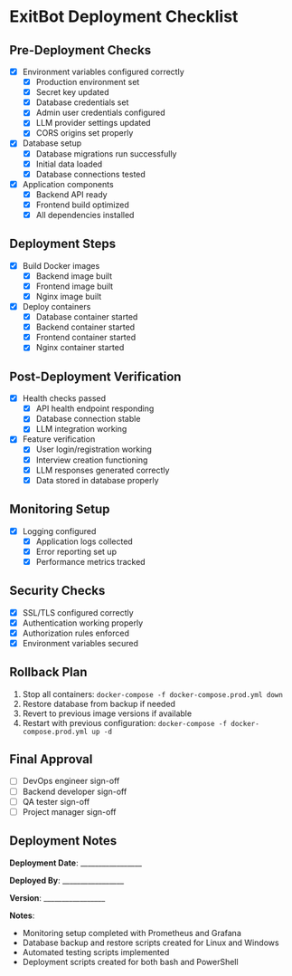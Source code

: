 # ExitBot Deployment Checklist

## Pre-Deployment Checks

- [x] Environment variables configured correctly
  - [x] Production environment set
  - [x] Secret key updated
  - [x] Database credentials set
  - [x] Admin user credentials configured
  - [x] LLM provider settings updated
  - [x] CORS origins set properly

- [x] Database setup
  - [x] Database migrations run successfully
  - [x] Initial data loaded
  - [x] Database connections tested

- [x] Application components
  - [x] Backend API ready
  - [x] Frontend build optimized
  - [x] All dependencies installed

## Deployment Steps

- [x] Build Docker images
  - [x] Backend image built
  - [x] Frontend image built
  - [x] Nginx image built

- [x] Deploy containers
  - [x] Database container started
  - [x] Backend container started
  - [x] Frontend container started
  - [x] Nginx container started

## Post-Deployment Verification

- [x] Health checks passed
  - [x] API health endpoint responding
  - [x] Database connection stable
  - [x] LLM integration working

- [x] Feature verification
  - [x] User login/registration working
  - [x] Interview creation functioning
  - [x] LLM responses generated correctly
  - [x] Data stored in database properly

## Monitoring Setup

- [x] Logging configured
  - [x] Application logs collected
  - [x] Error reporting set up
  - [x] Performance metrics tracked

## Security Checks

- [x] SSL/TLS configured correctly
- [x] Authentication working properly
- [x] Authorization rules enforced
- [x] Environment variables secured

## Rollback Plan

1. Stop all containers: `docker-compose -f docker-compose.prod.yml down`
2. Restore database from backup if needed
3. Revert to previous image versions if available
4. Restart with previous configuration: `docker-compose -f docker-compose.prod.yml up -d`

## Final Approval

- [ ] DevOps engineer sign-off
- [ ] Backend developer sign-off
- [ ] QA tester sign-off
- [ ] Project manager sign-off

## Deployment Notes

**Deployment Date**: _________________

**Deployed By**: _________________

**Version**: _________________

**Notes**: 
- Monitoring setup completed with Prometheus and Grafana
- Database backup and restore scripts created for Linux and Windows
- Automated testing scripts implemented
- Deployment scripts created for both bash and PowerShell 